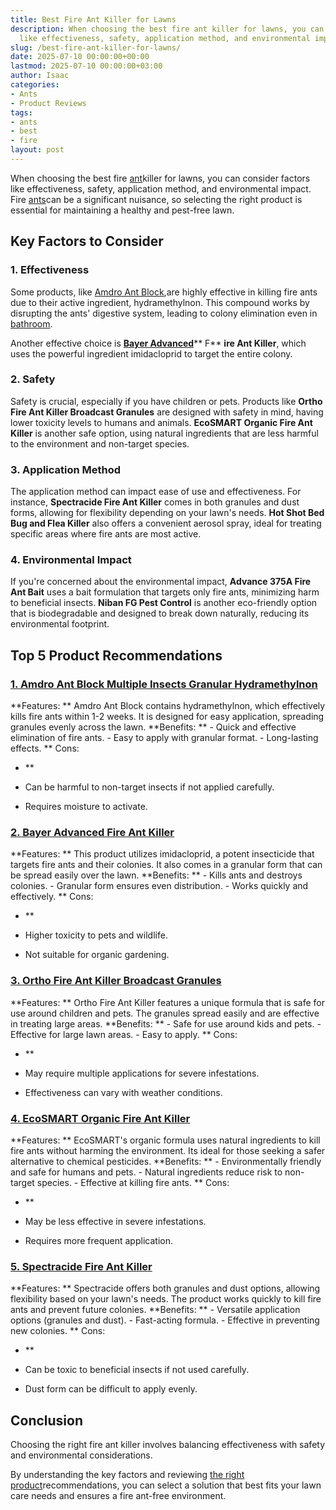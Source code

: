 ```yaml
---
title: Best Fire Ant Killer for Lawns
description: When choosing the best fire ant killer for lawns, you can consider factors
  like effectiveness, safety, application method, and environmental impact.
slug: /best-fire-ant-killer-for-lawns/
date: 2025-07-10 00:00:00+00:00
lastmod: 2025-07-10 00:00:00+03:00
author: Isaac
categories:
- Ants
- Product Reviews
tags:
- ants
- best
- fire
layout: post
---
```

When choosing the best fire [ant](http://ipm.ucanr.edu/PMG/PESTNOTES/pn7487.html)killer for lawns, you can consider factors like effectiveness, safety, application method, and environmental impact. Fire [ants](https://pestpolicy.com/best-fire-ant-killer/)can be a significant nuisance, so selecting the right product is essential for maintaining a healthy and pest-free lawn.

##  Key Factors to Consider

###  **1. Effectiveness**

Some products, like [Amdro Ant Block](https://www.amazon.com/dp/B002YJOSBW/?tag=p-policy-20),are highly effective in killing fire ants due to their active ingredient, hydramethylnon. This compound works by disrupting the ants' digestive system, leading to colony elimination even in [bathroom](https://pestpolicy.com/how-to-get-rid-of-ants-in-the-bathroom/).

Another effective choice is [**Bayer Advanced**](https://www.amazon.com/dp/B0052V1HZE/?tag=p-policy-20)** F** **ire Ant Killer**, which uses the powerful ingredient imidacloprid to target the entire colony.

###  **2. Safety**

Safety is crucial, especially if you have children or pets. Products like **Ortho Fire Ant Killer Broadcast Granules** are designed with safety in mind, having lower toxicity levels to humans and animals. **EcoSMART Organic Fire Ant Killer** is another safe option, using natural ingredients that are less harmful to the environment and non-target species.

###  **3. Application Method**

The application method can impact ease of use and effectiveness. For instance, **Spectracide Fire Ant Killer** comes in both granules and dust forms, allowing for flexibility depending on your lawn's needs. **Hot Shot Bed Bug and Flea Killer** also offers a convenient aerosol spray, ideal for treating specific areas where fire ants are most active.

###  **4. Environmental Impact**

If you're concerned about the environmental impact, **Advance 375A Fire Ant Bait** uses a bait formulation that targets only fire ants, minimizing harm to beneficial insects. **Niban FG Pest Control** is another eco-friendly option that is biodegradable and designed to break down naturally, reducing its environmental footprint.

##  Top 5 Product Recommendations

###  [1. Amdro Ant Block Multiple Insects Granular Hydramethylnon](https://www.amazon.com/dp/B002YJOSBW/?tag=p-policy-20)

**Features: ** Amdro Ant Block contains hydramethylnon, which effectively kills fire ants within 1-2 weeks. It is designed for easy application, spreading granules evenly across the lawn. **Benefits: ** - Quick and effective elimination of fire ants. - Easy to apply with granular format. - Long-lasting effects. **
Cons:

- **

- Can be harmful to non-target insects if not applied carefully.

- Requires moisture to activate.

###  [**2. Bayer Advanced Fire Ant Killer**](https://www.amazon.com/dp/B0052V1HZE/?tag=p-policy-20)

**Features: ** This product utilizes imidacloprid, a potent insecticide that targets fire ants and their colonies. It also comes in a granular form that can be spread easily over the lawn. **Benefits: ** - Kills ants and destroys colonies. - Granular form ensures even distribution. - Works quickly and effectively. **
Cons:

- **

- Higher toxicity to pets and wildlife.

- Not suitable for organic gardening.

###  [**3. Ortho Fire Ant Killer Broadcast Granules**](https://www.amazon.com/dp/B071L8K4DY/?tag=p-policy-20)

**Features: ** Ortho Fire Ant Killer features a unique formula that is safe for use around children and pets. The granules spread easily and are effective in treating large areas. **Benefits: ** - Safe for use around kids and pets. - Effective for large lawn areas. - Easy to apply. **
Cons:

- **

- May require multiple applications for severe infestations.

- Effectiveness can vary with weather conditions.

###  [**4. EcoSMART Organic Fire Ant Killer**](https://www.amazon.com/dp/B003BUNMBK/?tag=p-policy-20)

**Features: ** EcoSMART's organic formula uses natural ingredients to kill fire ants without harming the environment. Its ideal for those seeking a safer alternative to chemical pesticides. **Benefits: ** - Environmentally friendly and safe for humans and pets. - Natural ingredients reduce risk to non-target species. - Effective at killing fire ants. **
Cons:

- **

- May be less effective in severe infestations.

- Requires more frequent application.

###  [**5. Spectracide Fire Ant Killer**](https://www.amazon.com/dp/B0196KL23I/?tag=p-policy-20)

**Features: ** Spectracide offers both granules and dust options, allowing flexibility based on your lawn's needs. The product works quickly to kill fire ants and prevent future colonies. **Benefits: ** - Versatile application options (granules and dust). - Fast-acting formula. - Effective in preventing new colonies. **
Cons:

- **

- Can be toxic to beneficial insects if not used carefully.

- Dust form can be difficult to apply evenly.

##  Conclusion

Choosing the right fire ant killer involves balancing effectiveness with safety and environmental considerations.

By understanding the key factors and reviewing [the right product](https://pestpolicy.com/[best](https://pestpolicy.com/best-ant-killer/)-ant-killer/)recommendations, you can select a solution that best fits your lawn care needs and ensures a fire ant-free environment.